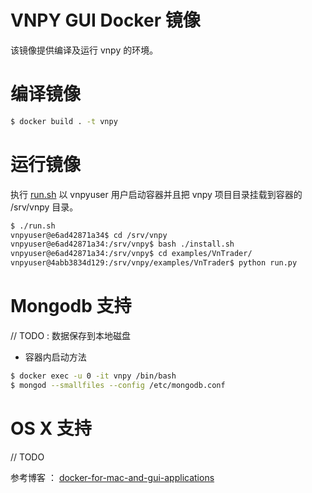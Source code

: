 # VNPY GUI Docker 镜像

该镜像提供编译及运行 vnpy 的环境。



# 编译镜像

~~~sh
$ docker build . -t vnpy
~~~



# 运行镜像

执行 [run.sh](./run.sh) 以 vnpyuser 用户启动容器并且把 vnpy 项目目录挂载到容器的 /srv/vnpy 目录。

~~~sh
$ ./run.sh
vnpyuser@e6ad42871a34$ cd /srv/vnpy
vnpyuser@e6ad42871a34:/srv/vnpy$ bash ./install.sh
vnpyuser@e6ad42871a34:/srv/vnpy$ cd examples/VnTrader/
vnpyuser@4abb3834d129:/srv/vnpy/examples/VnTrader$ python run.py
~~~



# Mongodb 支持

// TODO : 数据保存到本地磁盘

* 容器内启动方法

~~~sh
$ docker exec -u 0 -it vnpy /bin/bash
$ mongod --smallfiles --config /etc/mongodb.conf
~~~



# OS X 支持

// TODO

参考博客 ： [docker-for-mac-and-gui-applications](https://fredrikaverpil.github.io/2016/07/31/docker-for-mac-and-gui-applications/)





